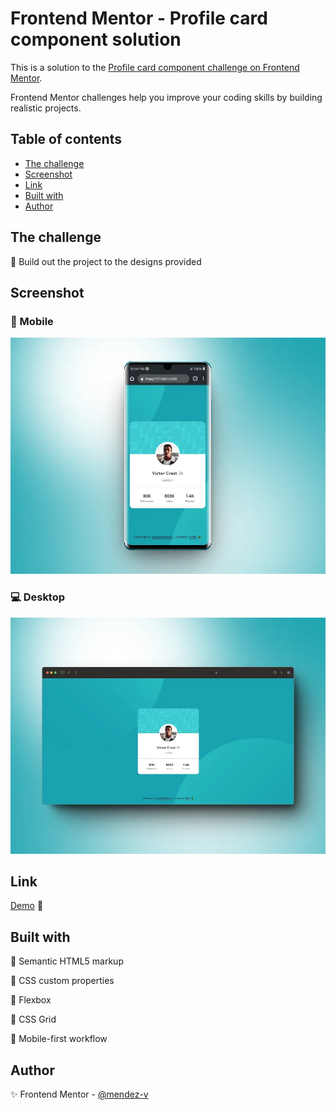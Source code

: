 # Frontend Mentor - Profile card component solution

This is a solution to the [Profile card component challenge on Frontend Mentor](https://www.frontendmentor.io/challenges/profile-card-component-cfArpWshJ).

Frontend Mentor challenges help you improve your coding skills by building realistic projects. 

## Table of contents

- [The challenge](#the-challenge)
- [Screenshot](#screenshot)
- [Link](#link)
- [Built with](#built-with)
- [Author](#author)

## The challenge

📌 Build out the project to the designs provided

## Screenshot

### 📱 Mobile
![Mobile](./assets/image/mobile-preview.webp)

### 💻 Desktop
![Desktop](./assets/image/desktop-preview.webp)

## Link

[Demo](https://mendez-v.github.io/profile-card-component/) 👀

## Built with

🎯 Semantic HTML5 markup

🎯 CSS custom properties

🎯 Flexbox

🎯 CSS Grid

🎯 Mobile-first workflow

## Author

✨ Frontend Mentor - [@mendez-v](https://www.frontendmentor.io/profile/mendez-v)
